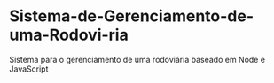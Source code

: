 # Sistema-de-Gerenciamento-de-uma-Rodovi-ria
Sistema para o gerenciamento de uma rodoviária baseado em Node  e JavaScript 
